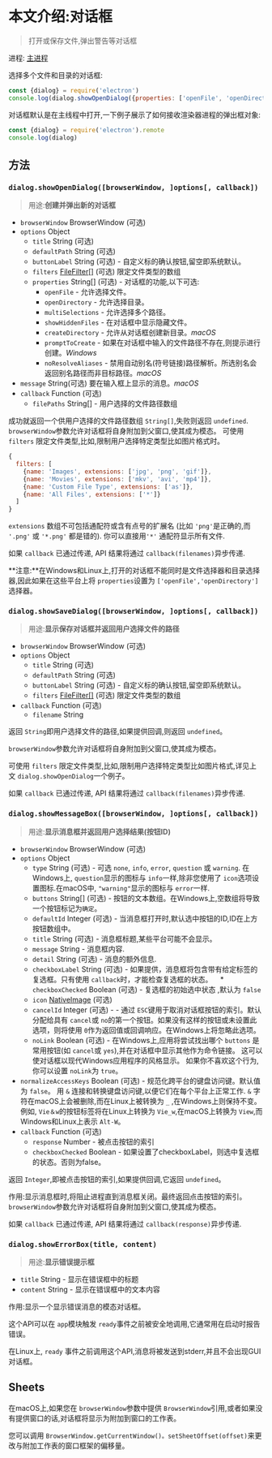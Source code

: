 # 本文介绍:对话框

> 打开或保存文件,弹出警告等对话框

进程: [主进程](../glossary.md#主进程)    

选择多个文件和目录的对话框:
```JavaScript
const {dialog} = require('electron')
console.log(dialog.showOpenDialog({properties: ['openFile', 'openDirectory', 'multiSelections']}))
```

对话框默认是在主线程中打开,一下例子展示了如何接收渲染器进程的弹出框对象:

```JavaScript
const {dialog} = require('electron').remote
console.log(dialog)
```

## 方法

### `dialog.showOpenDialog([browserWindow, ]options[, callback])`
> 用途:**创建并弹出新的对话框**

* `browserWindow` BrowserWindow (可选)
* `options` Object
  * `title` String (可选)
  * `defaultPath` String (可选)
  * `buttonLabel` String (可选) - 自定义标的确认按钮,留空即系统默认。
  * `filters` [FileFilter[]](structures/file-filter.md) (可选) 限定文件类型的数组
  * `properties` String[] (可选) - 对话框的功能,以下可选:
    * `openFile`  - 允许选择文件。
    * `openDirectory`  - 允许选择目录。
    * `multiSelections`  - 允许选择多个路径。
    * `showHiddenFiles`  - 在对话框中显示隐藏文件。
    * `createDirectory`  - 允许从对话框创建新目录。_macOS_ 
    * `promptToCreate`  - 如果在对话框中输入的文件路径不存在,则提示进行创建。_Windows_ 
    * `noResolveAliases`  - 禁用自动别名(符号链接)路径解析。所选别名会返回别名路径而非目标路径。_macOS_ 
* `message` String(可选) 要在输入框上显示的消息。_macOS_ 
* `callback` Function (可选)
  * `filePaths` String[] - 用户选择的文件路径数组

成功就返回一个供用户选择的文件路径数组 `String[]`,失败则返回 `undefined`. 
`browserWindow`参数允许对话框将自身附加到父窗口,使其成为模态。
 可使用 `filters` 限定文件类型,比如,限制用户选择特定类型比如图片格式时。
```JavaScript
{
  filters: [
    {name: 'Images', extensions: ['jpg', 'png', 'gif']},
    {name: 'Movies', extensions: ['mkv', 'avi', 'mp4']},
    {name: 'Custom File Type', extensions: ['as']},
    {name: 'All Files', extensions: ['*']}
  ]
}
```
 `extensions` 数组不可包括通配符或含有点号的扩展名 (比如 `'png'`是正确的,而 `'.png'` 或 `'*.png'` 都是错的). 你可以直接用`'*'` 通配符显示所有文件.
 
如果 `callback` 已通过传递,  API 结果将通过 `callback(filenames)`异步传递.

 **注意:**在Windows和Linux上,打开的对话框不能同时是文件选择器和目录选择器,因此如果在这些平台上将 `properties`设置为 `['openFile','openDirectory']` 选择器。

### `dialog.showSaveDialog([browserWindow, ]options[, callback])`
> 用途:**显示保存对话框并返回用户选择文件的路径**

* `browserWindow` BrowserWindow (可选)
* `options` Object
  * `title` String (可选)
  * `defaultPath` String (可选)
  * `buttonLabel` String (可选) - 自定义标的确认按钮,留空即系统默认。
  * `filters` [FileFilter[]](structures/file-filter.md) (可选) 限定文件类型的数组
* `callback` Function (可选)
  * `filename` String

返回 `String`即用户选择文件的路径,如果提供回调,则返回 `undefined`。

 `browserWindow`参数允许对话框将自身附加到父窗口,使其成为模态。
 
 可使用 `filters` 限定文件类型,比如,限制用户选择特定类型比如图片格式,详见上文 `dialog.showOpenDialog`一个例子。
 
如果 `callback` 已通过传递,  API 结果将通过 `callback(filenames)`异步传递.

### `dialog.showMessageBox([browserWindow, ]options[, callback])`
> 用途:**显示消息框并返回用户选择结果(按钮ID)**

* `browserWindow` BrowserWindow (可选)
* `options` Object
  * `type` String (可选) - 可选 `none`, `info`, `error`, `question` 或
  `warning`. 在Windows上, `question`显示的图标与 `info`一样,除非您使用了 `icon`选项设置图标.在macOS中, `"warning"`显示的图标与 `error`一样.
  * `buttons` String[] (可选) - 按钮的文本数组。在Windows上,空数组将导致一个按钮标记为`确定`。
  * `defaultId` Integer (可选) - 当消息框打开时,默认选中按钮的ID,ID在上方按钮数组中。
  * `title` String (可选) - 消息框标题,某些平台可能不会显示。
  * `message` String - 消息框内容.
  * `detail` String (可选) - 消息的额外信息.
  * `checkboxLabel` String (可选) - 如果提供，消息框将包含带有给定标签的复选框。只有使用 `callback`时，才能检查复选框的状态。
   * `checkboxChecked` Boolean (可选) - 复选框的初始选中状态 ,默认为 `false`
  * `icon` [NativeImage](native-image.md) (可选)
  * `cancelId` Integer (可选) - - 通过 `ESC`键用于取消对话框按钮的索引。默认分配给具有 `cancel`或 `no`的第一个按钮。如果没有这样的按钮或未设置此选项，则将使用 `0`作为返回值或回调响应。在Windows上将忽略此选项。
  * `noLink` Boolean (可选) - 在Windows上,应用将尝试找出哪个 `buttons` 是常用按钮(如 `cancel`或 `yes`),并在对话框中显示其他作为命令链接。
    这可以使对话框以现代Windows应用程序的风格显示。
    如果你不喜欢这个行为,你可以设置 `noLink`为 `true`。
 * `normalizeAccessKeys` Boolean (可选) - 规范化跨平台的键盘访问键。默认值为 `false`。
    用 `&` 连接和转换键盘访问键,以便它们在每个平台上正常工作.
    `&` 字符在macOS上会被删除,而在Linux上被转换为  `_` ,在Windows上则保持不变。
    例如, `Vie＆w`的按钮标签将在Linux上转换为 `Vie_w`,在macOS上转换为 `View`,而Windows和Linux上表示 `Alt-W`。
* `callback` Function (可选)
  * `response` Number - 被点击按钮的索引
  * `checkboxChecked` Boolean - 如果设置了checkboxLabel，则选中复选框的状态。否则为false。
  
返回 `Integer`,即被点击按钮的索引,如果提供回调,它返回 `undefined`。

作用:显示消息框时,将阻止进程直到消息框关闭。最终返回点击按钮的索引。 `browserWindow`参数允许对话框将自身附加到父窗口,使其成为模态。

如果 `callback` 已通过传递,  API 结果将通过 `callback(response)`异步传递.

### `dialog.showErrorBox(title, content)`
> 用途:**显示错误提示框**

* `title` String - 显示在错误框中的标题
* `content` String - 显示在错误框中的文本内容

作用:显示一个显示错误消息的模态对话框。

这个API可以在 `app`模块触发 `ready`事件之前被安全地调用,它通常用在启动时报告错误。

在Linux上, `ready` 事件之前调用这个API,消息将被发送到stderr,并且不会出现GUI对话框。

## Sheets

在macOS上,如果您在 `browserWindow`参数中提供 `BrowserWindow`引用,或者如果没有提供窗口的话,对话框将显示为附加到窗口的工作表。

您可以调用 `BrowserWindow.getCurrentWindow()。setSheetOffset(offset)`来更改与附加工作表的窗口框架的偏移量。
